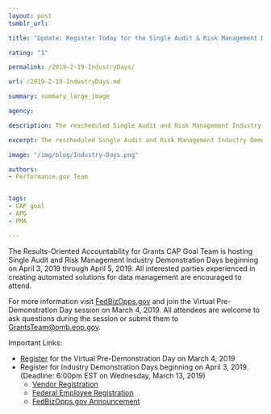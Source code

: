 ```yaml
---
layout: post
tumblr_url:

title: "Update: Register Today for the Single Audit & Risk Management Demo Days!"

rating: "1"

permalink: /2019-2-19-IndustryDays/

url: /2019-2-19-IndustryDays.md

summary: summary_large_image

agency:

description: The rescheduled Single Audit and Risk Management Industry Demonstration Days  begin April 3, 2019.

excerpt: The rescheduled Single Audit and Risk Management Industry Demonstration Days  begin April 3, 2019.

image: "/img/blog/Industry-Days.png"

authors:
- Performance.gov Team


tags:
- CAP goal
- APG
- PMA

---
```

The Results-Oriented Accountability for Grants CAP Goal Team is hosting Single Audit and Risk Management Industry Demonstration
Days beginning on April 3, 2019 through April 5, 2019. All interested parties experienced in creating automated solutions for
data management are encouraged to attend.

For more information visit [FedBizOpps.gov](https://www.fbo.gov/index.php?s=opportunity&mode=form&id=08943a6b0f93b40afab0bce207edcbe3&tab=core&_cview=1) and join the Virtual Pre-Demonstration Day session on March 4, 2019. All attendees are
welcome to ask questions during the session or submit them to GrantsTeam@omb.eop.gov.

Important Links:

* [Register](https://www.eventbrite.com/e/grants-single-audit-and-risk-mgmt-virtual-pre-demonstration-conference-tickets-52866219285) for the Virtual Pre-Demonstration Day on March 4, 2019
* Register for Industry Demonstration Days beginning on April 3, 2019. (Deadline: 6:00pm EST on Wednesday, March 13, 2019)
  * [Vendor Registration](https://www.eventbrite.com/e/grants-single-audit-and-risk-mgmt-industry-demonstration-days-vendor-signup-tickets-53749926477)
  * [Federal Employee Registration](https://www.eventbrite.com/e/grants-single-audit-and-risk-mgmt-industry-demonstration-days-registration-tickets-52866314570)
  * [FedBizOpps.gov Announcement](https://www.fbo.gov/index.php?s=opportunity&mode=form&id=08943a6b0f93b40afab0bce207edcbe3&tab=core&_cview=1)

